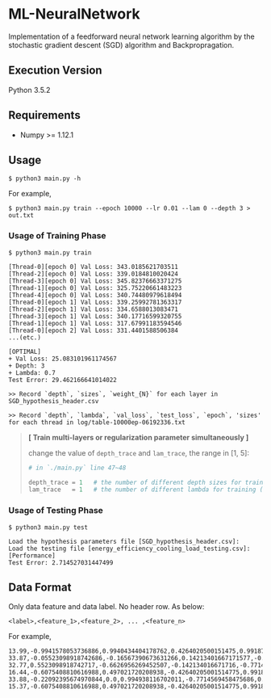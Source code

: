 # ML-NeuralNetwork
Implementation of a feedforward neural network learning algorithm by the stochastic gradient descent (SGD) algorithm and Backpropragation.

## Execution Version
Python 3.5.2

## Requirements
* Numpy >= 1.12.1

## Usage
```
$ python3 main.py -h
```

For example,
```
$ python3 main.py train --epoch 10000 --lr 0.01 --lam 0 --depth 3 > out.txt
```

### Usage of Training Phase
```
$ python3 main.py train

[Thread-0][epoch 0]	Val Loss: 343.0185621703511
[Thread-2][epoch 0]	Val Loss: 339.0184810020424
[Thread-3][epoch 0]	Val Loss: 345.82376663371275
[Thread-1][epoch 0]	Val Loss: 325.75220661483223
[Thread-4][epoch 0]	Val Loss: 340.74480979618494
[Thread-0][epoch 1]	Val Loss: 339.25992781363317
[Thread-2][epoch 1]	Val Loss: 334.6588013083471
[Thread-3][epoch 1]	Val Loss: 340.17716599320755
[Thread-1][epoch 1]	Val Loss: 317.67991183594546
[Thread-0][epoch 2]	Val Loss: 331.4401588506384
...(etc.)

[OPTIMAL]
+ Val Loss: 25.083101961174567
+ Depth: 3
+ Lambda: 0.7
Test Error: 29.462166641014022

>> Record `depth`, `sizes`, `weight_{N}` for each layer in SGD_hypothesis_header.csv

>> Record `depth`, `lambda`, `val_loss`, `test_loss`, `epoch`, 'sizes' for each thread in log/table-10000ep-06192336.txt
```
> __[ Train multi-layers or regularization parameter simultaneously ]__
>
> change the value of `depth_trace` and `lam_trace`, the range in [1, 5]:
>
> ```python
> # in `./main.py` line 47~48
> 
> depth_trace = 1   # the number of different depth sizes for training (between 1 ~ 5)
> lam_trace   = 1   # the number of different lambda for training (between 1 ~ 5)
> 
> ```


### Usage of Testing Phase
```
$ python3 main.py test

Load the hypothesis parameters file [SGD_hypothesis_header.csv]: 
Load the testing file [energy_efficiency_cooling_load_testing.csv]: 
[Performance]
Test Error: 2.714527031447499
```


## Data Format
Only data feature and data label. No header row. 
As below:
```
<label>,<feature_1>,<feature_2>, ... ,<feature_n>
```

For example,
```
13.99,-0.9941578053736886,0.9940434404178762,0.4264020500151475,0.9918732160897312,-0.9900926215671461,0.33086559963852746,-0.496691523780351,0.9938344116583973
33.87,-0.05523098918742686,-0.16567390673631266,0.14213401667171577,-0.3306244053632438,0.9900926215671462,0.33086559963852746,-0.496691523780351,-0.1987668823316795
32.77,0.5523098918742717,-0.6626956269452507,-0.142134016671716,-0.7714569458475686,0.9900926215671462,0.33086559963852746,0.24834576189017543,-0.1987668823316795
16.44,-0.6075408810616988,0.497021720208938,-0.42640205001514775,0.9918732160897312,-0.9900926215671461,-0.9925967989155825,0.9933830475607017,-0.1987668823316795
33.88,-0.22092395674970844,0.0,0.994938116702011,-0.7714569458475686,0.9900926215671462,0.9925967989155824,-0.496691523780351,0.9938344116583973
15.37,-0.6075408810616988,0.497021720208938,-0.42640205001514775,0.9918732160897312,-0.9900926215671461,-0.9925967989155825,0.24834576189017543,0.5963006469950383
```
